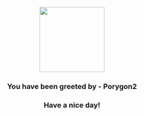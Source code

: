 <p align="center">
            <img src="https://raw.githubusercontent.com/PokeAPI/sprites/master/sprites/pokemon/233.png" width="150" height="150">
          </p>
          <h3 align="center">You have been greeted by - <b>Porygon2</b></h3>
          <h3 align="center">Have a nice day!</h3>
        